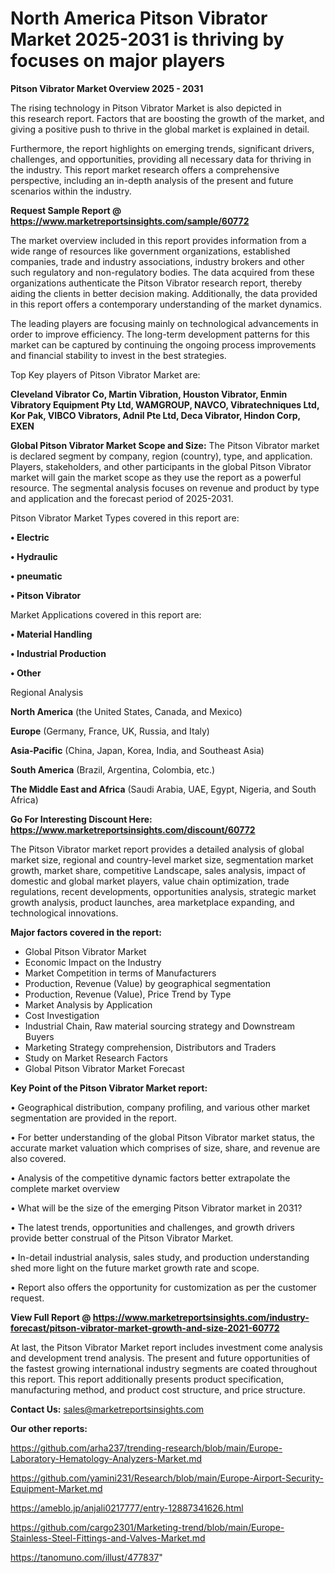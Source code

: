 # North America Pitson Vibrator Market 2025-2031 is thriving by focuses on major players

<Strong> Pitson Vibrator Market Overview 2025 - 2031</strong>

The rising technology in Pitson Vibrator Market is also depicted in this research report. Factors that are boosting the growth of the market, and giving a positive push to thrive in the global market is explained in detail.

Furthermore, the report highlights on emerging trends, significant drivers, challenges, and opportunities, providing all necessary data for thriving in the industry. This report market research offers a comprehensive perspective, including an in-depth analysis of the present and future scenarios within the industry.

<strong>Request Sample Report @ <a href=https://www.marketreportsinsights.com/sample/60772>https://www.marketreportsinsights.com/sample/60772</a></strong>

The market overview included in this report provides information from a wide range of resources like government organizations, established companies, trade and industry associations, industry brokers and other such regulatory and non-regulatory bodies. The data acquired from these organizations authenticate the Pitson Vibrator research report, thereby aiding the clients in better decision making. Additionally, the data provided in this report offers a contemporary understanding of the market dynamics.

The leading players are focusing mainly on technological advancements in order to improve efficiency. The long-term development patterns for this market can be captured by continuing the ongoing process improvements and financial stability to invest in the best strategies.

Top Key players of Pitson Vibrator Market are:

<strong>Cleveland Vibrator Co, Martin Vibration, Houston Vibrator, Enmin Vibratory Equipment Pty Ltd, WAMGROUP, NAVCO, Vibratechniques Ltd, Kor Pak, VIBCO Vibrators, Adnil Pte Ltd, Deca Vibrator, Hindon Corp, EXEN</strong>

<strong><b>Global Pitson Vibrator Market Scope and Size:</b></strong>
The Pitson Vibrator market is declared segment by company, region (country), type, and application. Players, stakeholders, and other participants in the global Pitson Vibrator market will gain the market scope as they use the report as a powerful resource. The segmental analysis focuses on revenue and product by type and application and the forecast period of 2025-2031.

Pitson Vibrator Market Types covered in this report are:

<strong>• Electric

• Hydraulic

• pneumatic

• Pitson Vibrator</strong>

Market Applications covered in this report are:

<strong>• Material Handling

• Industrial Production

• Other</strong> 

Regional Analysis

<strong>North America</strong> (the United States, Canada, and Mexico)

<strong>Europe</strong> (Germany, France, UK, Russia, and Italy)

<strong>Asia-Pacific</strong> (China, Japan, Korea, India, and Southeast Asia)

<strong>South America</strong> (Brazil, Argentina, Colombia, etc.)

<strong>The Middle East and Africa</strong> (Saudi Arabia, UAE, Egypt, Nigeria, and South Africa)

<strong>Go For Interesting Discount Here: <a href=https://www.marketreportsinsights.com/discount/60772>https://www.marketreportsinsights.com/discount/60772</a></strong>

The Pitson Vibrator market report provides a detailed analysis of global market size, regional and country-level market size, segmentation market growth, market share, competitive Landscape, sales analysis, impact of domestic and global market players, value chain optimization, trade regulations, recent developments, opportunities analysis, strategic market growth analysis, product launches, area marketplace expanding, and technological innovations.

<strong><b>Major factors covered in the report:</b></strong>
<ul>
  <li>Global Pitson Vibrator Market </li>
  <li>Economic Impact on the Industry</li>
  <li>Market Competition in terms of Manufacturers</li>
  <li>Production, Revenue (Value) by geographical segmentation</li>
  <li>Production, Revenue (Value), Price Trend by Type</li>
  <li>Market Analysis by Application</li>
  <li>Cost Investigation</li>
  <li>Industrial Chain, Raw material sourcing strategy and Downstream Buyers</li>
  <li>Marketing Strategy comprehension, Distributors and Traders</li>
  <li>Study on Market Research Factors</li>
  <li>Global Pitson Vibrator Market Forecast</li>
</ul>

<strong><b>Key Point of the Pitson Vibrator Market report:</b></strong>

• Geographical distribution, company profiling, and various other market segmentation are provided in the report.

• For better understanding of the global Pitson Vibrator market status, the accurate market valuation which comprises of size, share, and revenue are also covered.

• Analysis of the competitive dynamic factors better extrapolate the complete market overview

• What will be the size of the emerging Pitson Vibrator market in 2031?

• The latest trends, opportunities and challenges, and growth drivers provide better construal of the Pitson Vibrator Market.

• In-detail industrial analysis, sales study, and production understanding shed more light on the future market growth rate and scope.

• Report also offers the opportunity for customization as per the customer request.

<strong><b>View Full Report @ <a href=https://www.marketreportsinsights.com/industry-forecast/pitson-vibrator-market-growth-and-size-2021-60772>https://www.marketreportsinsights.com/industry-forecast/pitson-vibrator-market-growth-and-size-2021-60772</a></b></strong>


At last, the Pitson Vibrator Market report includes investment come analysis and development trend analysis. The present and future opportunities of the fastest growing international industry segments are coated throughout this report. This report additionally presents product specification, manufacturing method, and product cost structure, and price structure.

<strong>Contact Us:</strong>
sales@marketreportsinsights.com

<strong>Our other reports:</strong>

<a href=https://github.com/arha237/trending-research/blob/main/Europe-Laboratory-Hematology-Analyzers-Market.md>https://github.com/arha237/trending-research/blob/main/Europe-Laboratory-Hematology-Analyzers-Market.md</a>

<a href=https://github.com/yamini231/Research/blob/main/Europe-Airport-Security-Equipment-Market.md>https://github.com/yamini231/Research/blob/main/Europe-Airport-Security-Equipment-Market.md</a>

<a href=https://ameblo.jp/anjali0217777/entry-12887341626.html>https://ameblo.jp/anjali0217777/entry-12887341626.html</a>

<a href=https://github.com/cargo2301/Marketing-trend/blob/main/Europe-Stainless-Steel-Fittings-and-Valves-Market.md>https://github.com/cargo2301/Marketing-trend/blob/main/Europe-Stainless-Steel-Fittings-and-Valves-Market.md</a>

<a href=https://tanomuno.com/illust/477837>https://tanomuno.com/illust/477837</a>"

